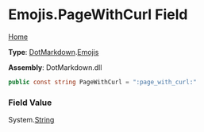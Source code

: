 # Emojis\.PageWithCurl Field

[Home](../../../README.md)

**Type**: [DotMarkdown](../../README.md)\.[Emojis](../README.md)

**Assembly**: DotMarkdown\.dll

```csharp
public const string PageWithCurl = ":page_with_curl:"
```

### Field Value

System\.[String](https://docs.microsoft.com/en-us/dotnet/api/system.string)